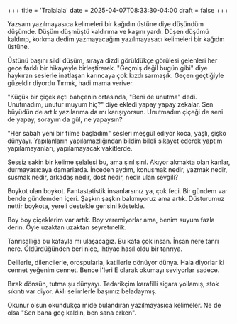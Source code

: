 +++
title = 'Tralalala'
date = 2025-04-07T08:33:30-04:00
draft = false
+++

Yazsam yazılmayasıca kelimeleri bir kağıdın üstüne diye düşündüm düşümde. Düşüm düşmüştü kaldırıma ve kaşını yardı. Düşen düşümü kaldırıp, korkma dedim yazmayacağım yazılmayasacı kelimeleri bir kağıdın üstüne. 

Üstünü başını sildi düşüm, sıraya dizdi görüldükçe görülesi gelenleri her gece farklı bir hikayeyle birleştirerek. "Geçmiş değil bugün gibi" diye haykıran seslerle inatlaşan karıncaya çok kızdı sarmaşık. Geçen geçtiğiyle güzeldir diyordu Tırmık, hadi mama veriver. 

"Küçük bir çiçek açtı bahçenin ortasında, "Beni de unutma" dedi. Unutmadım, unutur muyum hiç?" diye ekledi yapay yapay zekalar. Sen büyüdün de artık yazılarıma da mı karışıyorsun. Unutmadım çiçeği de seni de yapay, sorayım da gül, ne yapaysın?

"Her sabah yeni bir filme başladım" sesleri meşgül ediyor koca, yaşlı, şişko dünyayı. Yapılanların yapılamazlığından bildim bileli şikayet ederek yaptım yapılamayanları, yapılamayacak vakitlerde. 

Sessiz sakin bir kelime şelalesi bu, ama şırıl şırıl. Akıyor akmakta olan kanlar, durmayasıcaya damarlarda. İnceden aydım, konuşmak nedir, yazmak nedir, susmak nedir, arkadaş nedir, dost nedir, nedir ulan sevgili?

Boykot ulan boykot. Fantastatistik insanlarsınız ya, çok feci. Bir gündem var bende gündemden içeri. Şaşkın şaşkın bakmıyoruz ama artık. Düsturumuz nettir boykota, yereli destekle gerisini köstekle. 

Boy boy çiçeklerim var artık. Boy veremiyorlar ama, benim suyum fazla derin. Öyle uzaktan uzaktan seyretmelik. 

Tanrısallığa bu kafayla mı ulaşacağız. Bu kafa çok insan. İnsan nere tanrı nere. Öldürdüğünden beri niçe, ihtiyaç hasıl oldu bir tanrıya. 

Delilerle, dilencilerle, orospularla, katillerle dönüyor dünya. Hala diyorlar ki cennet yeğenim cennet. Bence İ'leri E olarak okumayı seviyorlar sadece. 

Bırak dönsün, tutma şu dünyayı. Tedarikçim karafilli sigara yollamış, stok sıkıntı var diyor. Aklı selimlerle başımız beladaymış. 

Okunur olsun okundukça mide bulandıran yazılmayasıca kelimeler. Ne de olsa "Sen bana geç kaldın, ben sana erken". 
